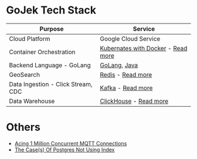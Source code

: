 # GoJek Tech Stack

| Purpose                            | Service                                                                                                                                                                                           |
|------------------------------------|---------------------------------------------------------------------------------------------------------------------------------------------------------------------------------------------------|
| Cloud Platform                     | Google Cloud Service                                                                                                                                                                              |
| Container Orchestration            | [Kubernates with Docker](../1_HLDDesignComponents/6_ContainerOrchestrationServices/Readme.md) - [Read more](https://www.gojek.io/blog/how-to-set-up-a-gke-private-k8s-cluster-part-2)          |                                                                                                                                                                                                                                                                                                                                                                                                                                                                                                                                                                                                                                                  |
| Backend Language - GoLang          | [GoLang](https://github.com/Anshul619/golang), [Java](../5_ProgrammingLanguages/2_Java/Readme.md)                                                                                              |
| GeoSearch                          | [Redis](../1_HLDDesignComponents/3_DatabaseComponents/In-Memory-DB/Redis/Readme.md) - [Read more](https://www.gojek.io/blog/scaling-our-geo-search-service-for-10x-load)                       |
| Data Ingestion - Click Stream, CDC | [Kafka](../1_HLDDesignComponents/4_MessageBrokers/Kafka/Readme.md) - [Read more](https://www.gojek.io/blog/introducing-clickstream)                                                            |
| Data Warehouse                     | [ClickHouse](../1_HLDDesignComponents/5_BigDataComponents/StorageDBs/ClickHouse.md) - [Read more](https://www.gojek.io/blog/sink-kafka-messages-to-clickhouse-using-clickhouse-kafka-ingestor) |

# Others
- [Acing 1 Million Concurrent MQTT Connections](https://www.gojek.io/blog/acing-1-million-concurrent-mqtt-connections)
- [The Case(s) Of Postgres Not Using Index](https://www.gojek.io/blog/the-case-s-of-postgres-not-using-index)